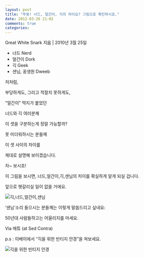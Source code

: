 ```yaml
---
layout: post
title: "뚜둥! 너드, 얼간이, 긱의 차이요? 그림으로 확인하시죠."
date: 2012-03-26 21:02
comments: true
categories: 
---
```


Great White Snark 지음 | 2010년 3월 25일

* 너드 Nerd
* 얼간이 Dork
* 긱 Geek
* 샌님, 꽁생원 Dweeb

저처럼, 

부당하게도, 그리고 적절치 못하게도, 

“얼간이” 딱지가 붙었던 

너드와 긱 여러분께


이 셋을 구분하는게 정말 가능할까?

못 미더워하시는 분들께

이 셋 사이의 차이를

제대로 설명해 보이겠습니다.


자~ 보시죠!

이 그림을 보시면, 
너드,얼간이,긱,샌님의 차이를 
확실하게 알게 되실 겁니다.

앞으로 헷갈리실 일이 없을 거에요.


![긱,너드,얼간이,샌님](https://lh5.googleusercontent.com/QW44yjNh2UUlilGkVlYvR1plHjw5-5xGaMFbnTEWxEkUnItu3bACX7laud78SiknatTh9v3ABvhzuHF4X5mbKaIujJj-gnWUwXs_P0Uuz_IoXJollNQ)

‘샌님’소리 들으시는 분들께는 
이렇게 말씀드리고 싶네요:

50년대 사람들하고는 
어울리지를 마세요. 


Via 매튜 (at Sed Contra)

p.s : 이베이에서 “긱을 위한 빈티지 안경”을 쳐보세요.

![긱을 위한 빈티지 안경](https://lh6.googleusercontent.com/Ki8OP-zataSu2vNAsdoLe2qscipa_wpIVsN5UJlTQUPL239tLcCpJtTMiloSJ6P86X-El3xsrOL2psVg5yjIEJCqPrhDPDP0HDcTKmOEx1FmfON7SNA)
